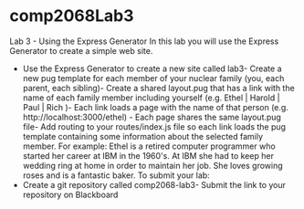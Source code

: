 # comp2068Lab3

Lab 3 - Using the Express Generator
In this lab you will use the Express Generator to create a simple web site.
- Use the Express Generator to create a new site called lab3- Create a new pug template for each member of your nuclear family (you, each parent, each sibling)- Create a shared layout.pug that has a link with the name of each family member including yourself (e.g. Ethel | Harold | Paul | Rich )- Each link loads a page with the name of that person (e.g. http://localhost:3000/ethel) - Each page shares the same layout.pug file- Add routing to your routes/index.js file so each link loads the pug template containing some information about the selected family member.  For example:
Ethel is a retired computer programmer who started her career at IBM in the 1960's.  At IBM she had to keep her wedding ring at home in order to maintain her job. She loves growing roses and is a fantastic baker.
To submit your lab:
- Create a git repository called comp2068-lab3- Submit the link to your repository on Blackboard


